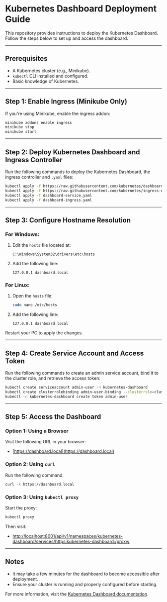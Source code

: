 # Kubernetes Dashboard Deployment Guide

This repository provides instructions to deploy the Kubernetes Dashboard. Follow the steps below to set up and access the dashboard.

---

## Prerequisites

- A Kubernetes cluster (e.g., Minikube).
- `kubectl` CLI installed and configured.
- Basic knowledge of Kubernetes.

---

## Step 1: Enable Ingress (Minikube Only)

If you're using Minikube, enable the ingress addon:

```bash
minikube addons enable ingress
minikube stop
minikube start

```

---

## Step 2: Deploy Kubernetes Dashboard and Ingress Controller

Run the following commands to deploy the Kubernetes Dashboard, the ingress controller and `.yaml` files:

```bash
kubectl apply -f https://raw.githubusercontent.com/kubernetes/dashboard/v2.7.0/aio/deploy/recommended.yaml
kubectl apply -f https://raw.githubusercontent.com/kubernetes/ingress-nginx/main/deploy/static/provider/cloud/deploy.yaml
kubectl apply -f dashboard-service.yaml
kubectl apply -f dashboard-ingress.yaml

```

---

## Step 3: Configure Hostname Resolution

### For Windows:
1. Edit the `hosts` file located at:
   ```
   C:\Windows\System32\drivers\etc\hosts
   ```
2. Add the following line:
   ```plaintext
   127.0.0.1 dashboard.local
   ```

### For Linux:
1. Open the `hosts` file:
   ```bash
   sudo nano /etc/hosts
   ```
2. Add the following line:
   ```plaintext
   127.0.0.1 dashboard.local
   ```

Restart your PC to apply the changes.

---

## Step 4: Create Service Account and Access Token

Run the following commands to create an admin service account, bind it to the cluster role, and retrieve the access token:

```bash
kubectl create serviceaccount admin-user -n kubernetes-dashboard
kubectl create clusterrolebinding admin-user-binding --clusterrole=cluster-admin --serviceaccount=kubernetes-dashboard:admin-user
kubectl -n kubernetes-dashboard create token admin-user

```

---

## Step 5: Access the Dashboard

### Option 1: Using a Browser
Visit the following URL in your browser:
- [https://dashboard.local](https://dashboard.local)

### Option 2: Using `curl`
Run the following command:
```bash
curl -k https://dashboard.local
```

### Option 3: Using `kubectl proxy`
Start the proxy:
```bash
kubectl proxy
```
Then visit:
- [http://localhost:8001/api/v1/namespaces/kubernetes-dashboard/services/https:kubernetes-dashboard:/proxy/](http://localhost:8001/api/v1/namespaces/kubernetes-dashboard/services/https:kubernetes-dashboard:/proxy/)

---

## Notes

- It may take a few minutes for the dashboard to become accessible after deployment.
- Ensure your cluster is running and properly configured before starting.

For more information, visit the [Kubernetes Dashboard documentation](https://kubernetes.io/docs/tasks/access-application-cluster/web-ui-dashboard/).
